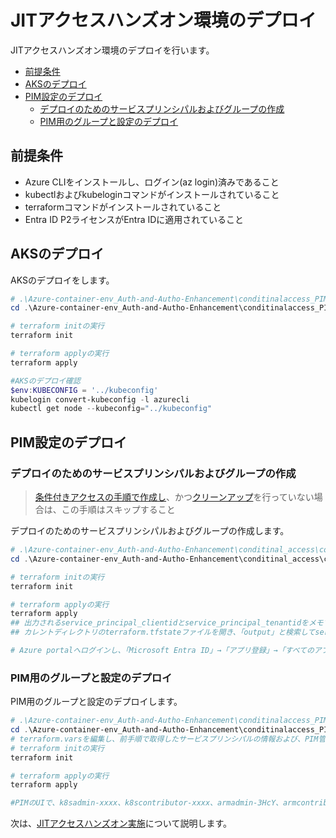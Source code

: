 # JITアクセスハンズオン環境のデプロイ
JITアクセスハンズオン環境のデプロイを行います。
  - [前提条件](#前提条件)
  - [AKSのデプロイ](#aksのデプロイ)
  - [PIM設定のデプロイ](#pim設定のデプロイ)
    - [デプロイのためのサービスプリンシパルおよびグループの作成](#デプロイのためのサービスプリンシパルおよびグループの作成)
    - [PIM用のグループと設定のデプロイ](#pim用のグループと設定のデプロイ)

## 前提条件
- Azure CLIをインストールし、ログイン(az login)済みであること
- kubectlおよびkubeloginコマンドがインストールされていること
- terraformコマンドがインストールされていること
- Entra ID P2ライセンスがEntra IDに適用されていること

## AKSのデプロイ
AKSのデプロイをします。
```powershell
# .\Azure-container-env_Auth-and-Autho-Enhancement\conditinalaccess_PIM\Azureへの移動
cd .\Azure-container-env_Auth-and-Autho-Enhancement\conditinalaccess_PIM\Azure

# terraform initの実行
terraform init

# terraform applyの実行
terraform apply

#AKSのデプロイ確認
$env:KUBECONFIG = '../kubeconfig'
kubelogin convert-kubeconfig -l azurecli
kubectl get node --kubeconfig="../kubeconfig"

```
## PIM設定のデプロイ
### デプロイのためのサービスプリンシパルおよびグループの作成
> [条件付きアクセスの手順で作成し](./条件付きアクセスポリシーのサンプル.md#デプロイのためのサービスプリンシパルおよびグループの作成graph-apiトークンの取得)、かつ[クリーンアップ](./条件付きアクセスポリシーのサンプル.md#クリーンアップ)を行っていない場合は、この手順はスキップすること

デプロイのためのサービスプリンシパルおよびグループの作成します。
```powershell
# .\Azure-container-env_Auth-and-Autho-Enhancement\conditinal_access\conditional_access_PIM\service_principalへの移動
cd .\Azure-container-env_Auth-and-Autho-Enhancement\conditinal_access\conditional_access_PIM\service_principal

# terraform initの実行
terraform init

# terraform applyの実行
terraform apply
## 出力されるservice_principal_clientidとservice_principal_tenantidをメモする。
## カレントディレクトリのterraform.tfstateファイルを開き、「output」と検索してservice_principal_passwordをメモする。

# Azure portalへログインし、「Microsoft Entra ID」→「アプリ登録」→「すべてのアプリケーション」→「sp-xxxx」→「API のアクセス許可」→「既定のディレクトリで同意を与えます」→「はい」で、サービスプリンシパルのGraph APIに対するアクセス許可を設定
```
### PIM用のグループと設定のデプロイ
PIM用のグループと設定のデプロイします。
```powershell
# .\Azure-container-env_Auth-and-Autho-Enhancement\conditinalaccess_PIM\conditional_access_PIM\PIMへの移動
cd .\Azure-container-env_Auth-and-Autho-Enhancement\conditinalaccess_PIM\conditional_access_PIM\PIM
# terraform.varsを編集し、前手順で取得したサービスプリンシパルの情報および、PIM管理者通知用のメールアドレスを入力
# terraform initの実行
terraform init

# terraform applyの実行
terraform apply

#PIMのUIで、k8sadmin-xxxx、k8scontributor-xxxx、armadmin-3HcY、armcontributor-xxxxが作成されていることを確認
```
次は、[JITアクセスハンズオン実施](./JITアクセスハンズオン実施.md)について説明します。